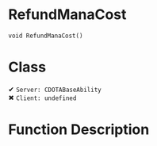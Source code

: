 # RefundManaCost
```
void RefundManaCost()
```
# Class
✔ `Server: CDOTABaseAbility`  
✖ `Client: undefined`  

# Function Description

